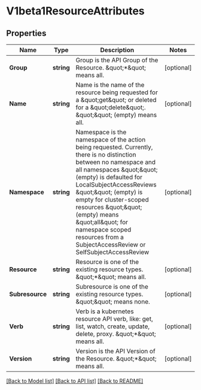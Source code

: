 # V1beta1ResourceAttributes

## Properties
Name | Type | Description | Notes
------------ | ------------- | ------------- | -------------
**Group** | **string** | Group is the API Group of the Resource.  \&quot;*\&quot; means all. | [optional] 
**Name** | **string** | Name is the name of the resource being requested for a \&quot;get\&quot; or deleted for a \&quot;delete\&quot;. \&quot;\&quot; (empty) means all. | [optional] 
**Namespace** | **string** | Namespace is the namespace of the action being requested.  Currently, there is no distinction between no namespace and all namespaces \&quot;\&quot; (empty) is defaulted for LocalSubjectAccessReviews \&quot;\&quot; (empty) is empty for cluster-scoped resources \&quot;\&quot; (empty) means \&quot;all\&quot; for namespace scoped resources from a SubjectAccessReview or SelfSubjectAccessReview | [optional] 
**Resource** | **string** | Resource is one of the existing resource types.  \&quot;*\&quot; means all. | [optional] 
**Subresource** | **string** | Subresource is one of the existing resource types.  \&quot;\&quot; means none. | [optional] 
**Verb** | **string** | Verb is a kubernetes resource API verb, like: get, list, watch, create, update, delete, proxy.  \&quot;*\&quot; means all. | [optional] 
**Version** | **string** | Version is the API Version of the Resource.  \&quot;*\&quot; means all. | [optional] 

[[Back to Model list]](../README.md#documentation-for-models) [[Back to API list]](../README.md#documentation-for-api-endpoints) [[Back to README]](../README.md)


